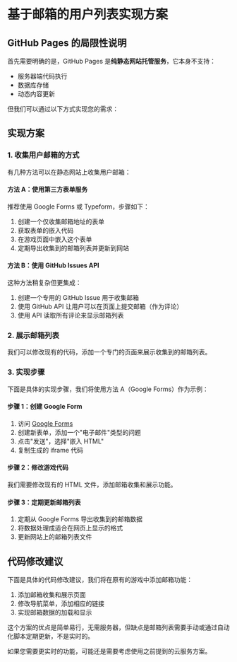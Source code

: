 # 基于邮箱的用户列表实现方案

## GitHub Pages 的局限性说明

首先需要明确的是，GitHub Pages 是**纯静态网站托管服务**，它本身不支持：
- 服务器端代码执行
- 数据库存储
- 动态内容更新

但我们可以通过以下方式实现您的需求：

## 实现方案

### 1. 收集用户邮箱的方式

有几种方法可以在静态网站上收集用户邮箱：

#### 方法 A：使用第三方表单服务

推荐使用 Google Forms 或 Typeform，步骤如下：
1. 创建一个仅收集邮箱地址的表单
2. 获取表单的嵌入代码
3. 在游戏页面中嵌入这个表单
4. 定期导出收集到的邮箱列表并更新到网站

#### 方法 B：使用 GitHub Issues API

这种方法稍复杂但更集成：
1. 创建一个专用的 GitHub Issue 用于收集邮箱
2. 使用 GitHub API 让用户可以在页面上提交邮箱（作为评论）
3. 使用 API 读取所有评论来显示邮箱列表

### 2. 展示邮箱列表

我们可以修改现有的代码，添加一个专门的页面来展示收集到的邮箱列表。

### 3. 实现步骤

下面是具体的实现步骤，我们将使用方法 A（Google Forms）作为示例：

#### 步骤 1：创建 Google Form
1. 访问 [Google Forms](https://forms.google.com/)
2. 创建新表单，添加一个"电子邮件"类型的问题
3. 点击"发送"，选择"嵌入 HTML"
4. 复制生成的 iframe 代码

#### 步骤 2：修改游戏代码

我们需要修改现有的 HTML 文件，添加邮箱收集和展示功能。

#### 步骤 3：定期更新邮箱列表
1. 定期从 Google Forms 导出收集到的邮箱数据
2. 将数据处理成适合在网页上显示的格式
3. 更新网站上的邮箱列表文件

## 代码修改建议

下面是具体的代码修改建议，我们将在原有的游戏中添加邮箱功能：

1. 添加邮箱收集和展示页面
2. 修改导航菜单，添加相应的链接
3. 实现邮箱数据的加载和显示

这个方案的优点是简单易行，无需服务器，但缺点是邮箱列表需要手动或通过自动化脚本定期更新，不是实时的。

如果您需要更实时的功能，可能还是需要考虑使用之前提到的云服务方案。